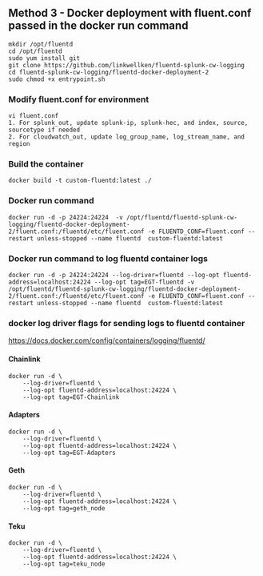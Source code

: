 ## Method 3 - Docker deployment with fluent.conf passed in the docker run command
```
mkdir /opt/fluentd
cd /opt/fluentd
sudo yum install git
git clone https://github.com/linkwellken/fluentd-splunk-cw-logging
cd fluentd-splunk-cw-logging/fluentd-docker-deployment-2
sudo chmod +x entrypoint.sh
```

### Modify fluent.conf for environment
```
vi fluent.conf
1. For splunk_out, update splunk-ip, splunk-hec, and index, source, sourcetype if needed
2. For cloudwatch_out, update log_group_name, log_stream_name, and region
```

### Build the container
```
docker build -t custom-fluentd:latest ./
```

### Docker run command
```
docker run -d -p 24224:24224  -v /opt/fluentd/fluentd-splunk-cw-logging/fluentd-docker-deployment-2/fluent.conf:/fluentd/etc/fluent.conf -e FLUENTD_CONF=fluent.conf --restart unless-stopped --name fluentd  custom-fluentd:latest
```

### Docker run command to log fluentd container logs
```
docker run -d -p 24224:24224 --log-driver=fluentd --log-opt fluentd-address=localhost:24224 --log-opt tag=EGT-fluentd -v /opt/fluentd/fluentd-splunk-cw-logging/fluentd-docker-deployment-2/fluent.conf:/fluentd/etc/fluent.conf -e FLUENTD_CONF=fluent.conf --restart unless-stopped --name fluentd  custom-fluentd:latest
```

### docker log driver flags for sending logs to fluentd container
https://docs.docker.com/config/containers/logging/fluentd/

#### Chainlink
```
docker run -d \
    --log-driver=fluentd \
    --log-opt fluentd-address=localhost:24224 \
    --log-opt tag=EGT-Chainlink
```

#### Adapters
```
docker run -d \
    --log-driver=fluentd \
    --log-opt fluentd-address=localhost:24224 \
    --log-opt tag=EGT-Adapters
```

#### Geth
```
docker run -d \
    --log-driver=fluentd \
    --log-opt fluentd-address=localhost:24224 \
    --log-opt tag=geth_node
```

#### Teku
```
docker run -d \
    --log-driver=fluentd \
    --log-opt fluentd-address=localhost:24224 \
    --log-opt tag=teku_node
```

